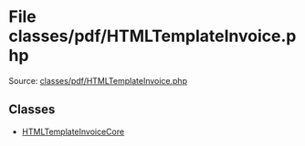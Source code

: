 File classes/pdf/HTMLTemplateInvoice.php
=========
Source: [classes/pdf/HTMLTemplateInvoice.php](https://github.com/PrestaShop/PrestaShop/blob/1.6.1.1/classes/pdf/HTMLTemplateInvoice.php)


Classes
-------

* [HTMLTemplateInvoiceCore](class.HTMLTemplateInvoiceCore)

